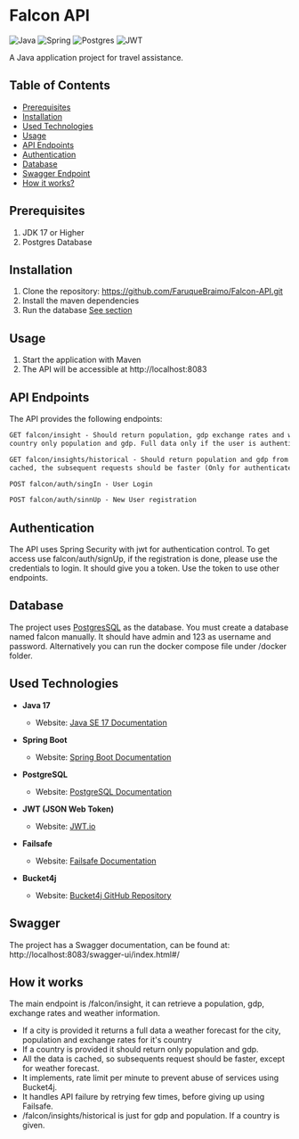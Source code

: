 # Falcon API

![Java](https://img.shields.io/badge/java-%23ED8B00.svg?style=for-the-badge&logo=openjdk&logoColor=white)
![Spring](https://img.shields.io/badge/spring-%236DB33F.svg?style=for-the-badge&logo=spring&logoColor=white)
![Postgres](https://img.shields.io/badge/postgres-%23316192.svg?style=for-the-badge&logo=postgresql&logoColor=white)
![JWT](https://img.shields.io/badge/JWT-black?style=for-the-badge&logo=JSON%20web%20tokens)

A Java application project for travel assistance.

## Table of Contents

- [Prerequisites](#prerequisites)
- [Installation](#installation)
- [Used Technologies](#used-technologies)
- [Usage](#usage)
- [API Endpoints](#api-endpoints)
- [Authentication](#authentication)
- [Database](#database)
- [Swagger Endpoint](#swagger)
- [How it works?](#how-it-works)
## Prerequisites

1. JDK 17 or Higher
2. Postgres Database

## Installation

1. Clone the repository: https://github.com/FaruqueBraimo/Falcon-API.git
2. Install the maven dependencies
3. Run the database [See section](#database)


## Usage

1. Start the application with Maven
2. The API will be accessible at http://localhost:8083

## API Endpoints

The API provides the following endpoints:

```markdown
GET falcon/insight - Should return population, gdp exchange rates and weather forecast if a city is provided, if it's
country only population and gdp. Full data only if the user is authenticated.

GET falcon/insights/historical - Should return population and gdp from 2012 to 2022 for given country. The endpoint is
cached, the subsequent requests should be faster (Only for authenticated users)

POST falcon/auth/singIn - User Login

POST falcon/auth/sinnUp - New User registration
```

## Authentication
The API uses Spring Security with jwt for authentication control. To get access use falcon/auth/signUp, if the registration is done, please use the credentials to login.
It should give you a token. Use the token to use other endpoints. 


## Database
The project uses [PostgresSQL](https://www.postgresql.org/) as the database. You must create a database named falcon manually.
It should have admin and 123 as username and password. Alternatively you can run the docker compose file under /docker folder.


## Used Technologies
- **Java 17**
    - Website: [Java SE 17 Documentation](https://docs.oracle.com/en/java/javase/17/)

- **Spring Boot**
    - Website: [Spring Boot Documentation](https://spring.io/projects/spring-boot)

- **PostgreSQL**
    - Website: [PostgreSQL Documentation](https://www.postgresql.org/docs/)

- **JWT (JSON Web Token)**
    - Website: [JWT.io](https://jwt.io/)

- **Failsafe**
    - Website: [Failsafe Documentation](https://failsafe.dev/)

- **Bucket4j**
    - Website: [Bucket4j GitHub Repository](https://github.com/vladimir-bukhtoyarov/bucket4j)

## Swagger
The project has a Swagger documentation, can be found at:
http://localhost:8083/swagger-ui/index.html#/


## How it works
The main endpoint is /falcon/insight, it can retrieve a population, gdp, exchange rates and weather information.
  - If a city is provided it returns a full data a weather forecast for the city, population and exchange rates for it's country
  - If a country is provided it should return only population and gdp. 
  - All the data is cached, so subsequents request should be faster, except for weather forecast.
  - It implements, rate limit per minute to prevent abuse of services using Bucket4j.
  - It handles API failure by retrying few times, before giving up using Failsafe. 
  - /falcon/insights/historical is just for gdp and population. If a country is given.
 


